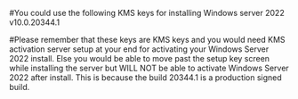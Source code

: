 #You could use the following KMS keys for installing Windows server 2022 v10.0.20344.1

#Please remember that these keys are KMS keys and you would need KMS activation server setup at your end for activating your Windows Server 2022 install. Else you would be able to move past the setup key screen while installing the server but WILL NOT be able to activate Windows Server 2022 after install. This is because the build 20344.1 is a production signed build.
